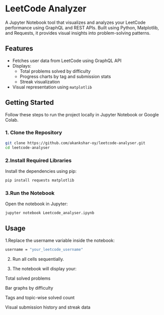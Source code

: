 # LeetCode Analyzer

A Jupyter Notebook tool that visualizes and analyzes your LeetCode performance using GraphQL and REST APIs. Built using Python, Matplotlib, and Requests, it provides visual insights into problem-solving patterns.

## Features

- Fetches user data from LeetCode using GraphQL API
- Displays:
  - Total problems solved by difficulty
  - Progress charts by tag and submission stats
  - Streak visualization
- Visual representation using `matplotlib`

## Getting Started

Follow these steps to run the project locally in Jupyter Notebook or Google Colab.

### 1. Clone the Repository

```bash
git clone https://github.com/akankshar-oy/leetcode-analyser.git
cd leetcode-analyser

```

### 2.Install Required Libraries
Install the dependencies using pip:
```bash
pip install requests matplotlib

```

### 3.Run the Notebook

Open the notebook in Jupyter:
```bash
jupyter notebook Leetcode_analyser.ipynb

```

## Usage

1.Replace the username variable inside the notebook:
```bash
username = "your_leetcode_username"

```
2. Run all cells sequentially.

3. The notebook will display your:

Total solved problems

Bar graphs by difficulty

Tags and topic-wise solved count

Visual submission history and streak data
